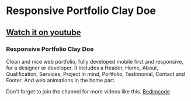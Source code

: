 # Responsive Portfolio Clay Doe
## [Watch it on youtube](https://youtu.be/BS6blX035NM)
### Responsive Portfolio Clay Doe
Clean and nice web portfolio, fully developed mobile first and responsive, for a designer or developer. It includes a Header, Home, About, Qualification, Services, Project in mind, Portfolio, Testimonial, Contact and Footer. And web animations in the home part.

Don't forget to join the channel for more videos like this.
[Bedimcode](https://www.youtube.com/c/Bedimcode)
